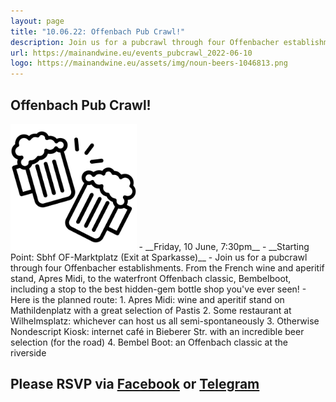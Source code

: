 ```yaml
---
layout: page
title: "10.06.22: Offenbach Pub Crawl!"
description: Join us for a pubcrawl through four Offenbacher establishments. From the French wine and aperitif stand, Apres Midi, to the waterfront Offenbach classic, Bembelboot, including a stop to the best hidden-gem bottle shop you've ever seen!
url: https://mainandwine.eu/events_pubcrawl_2022-06-10
logo: https://mainandwine.eu/assets/img/noun-beers-1046813.png
---
```


## Offenbach Pub Crawl!  
<img src="/assets/img/noun-beers-1046813.png" alt="beer" width="40%">  
- __Friday, 10 June, 7:30pm__
- __Starting Point: Sbhf OF-Marktplatz (Exit at Sparkasse)__  
- Join us for a pubcrawl through four Offenbacher establishments. From the French wine and aperitif stand, Apres Midi, to the waterfront Offenbach classic, Bembelboot, including a stop to the best hidden-gem bottle shop you've ever seen!
- Here is the planned route:
  1. Apres Midi: wine and aperitif stand on Mathildenplatz with a great selection of Pastis
  2. Some restaurant at Wilhelmsplatz: whichever can host us all semi-spontaneously
  3. Otherwise Nondescript Kiosk: internet café in Bieberer Str. with an incredible beer selection (for the road)
  4. Bembel Boot: an Offenbach classic at the riverside
   
## Please RSVP via [Facebook](https://www.facebook.com/groups/offenbachenglishspeakers/) or [Telegram](https://t.me/mainandwine)

